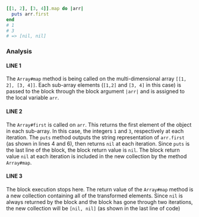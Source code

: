 ```ruby
[[1, 2], [3, 4]].map do |arr|
  puts arr.first
end
# 1
# 3
# => [nil, nil]
```

### Analysis

#### LINE 1
The `Array#map` method is being called on the multi-dimensional array `[[1, 2], [3, 4]]`.
Each sub-array elements (`[1,2]` and `[3, 4]` in this case) is passed to the block through the block argument `|arr|` and is assigned to the local variable `arr`.

#### LINE 2
The `Array#first` is called on `arr`.
This returns the first element of the object in each sub-array.
In this case, the integers `1` and `3`, respectively at each iteration.
The `puts` method outputs the string representation of `arr.first` (as shown in lines 4 and 6), then returns `nil` at each iteration.
Since `puts` is the last line of the block, the block return value is `nil`.
The block return value `nil` at each iteration is included in the new collection by the method `Array#map`.

#### LINE 3
The block execution stops here. The return value of the `Array#map` method is a new collection containing all of the transformed elements. Since `nil` is always returned by the block and the block has gone through two iterations, the new collection will be `[nil, nil]` (as shown in the last line of code)